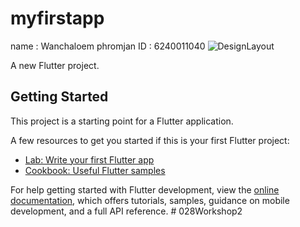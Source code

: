 # myfirstapp
name : Wanchaloem phromjan ID : 6240011040
![DesignLayout](https://user-images.githubusercontent.com/98500757/182906606-3182ace1-e14f-4d5d-b48f-e5bbaac96740.png)


A new Flutter project.

## Getting Started

This project is a starting point for a Flutter application.

A few resources to get you started if this is your first Flutter project:

- [Lab: Write your first Flutter app](https://docs.flutter.dev/get-started/codelab)
- [Cookbook: Useful Flutter samples](https://docs.flutter.dev/cookbook)

For help getting started with Flutter development, view the
[online documentation](https://docs.flutter.dev/), which offers tutorials,
samples, guidance on mobile development, and a full API reference.
#   0 2 8 W o r k s h o p 2  
 